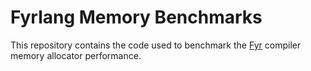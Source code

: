 # Fyrlang Memory Benchmarks

This repository contains the code used to benchmark the [Fyr](https://github.com/vs-ude/fyrlang) compiler memory allocator performance.

